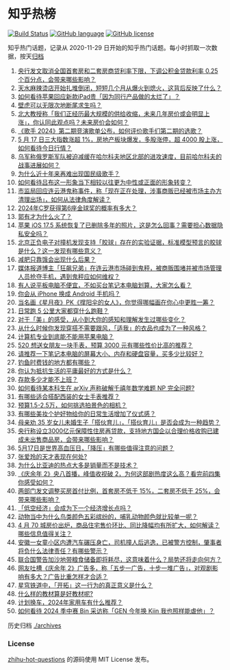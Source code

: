 # 知乎热榜
[![Build Status](https://github.com/ToWeLong/zhihu-hot-questions/workflows/CI/badge.svg)](https://github.com/ToWeLong/zhihu-hot-questions/actions)
[![GitHub language](https://img.shields.io/badge/language-golang-orange.svg)](https://golang.org/)
[![GitHub license](https://img.shields.io/github/license/ToWeLong/zhihu-hot-questions)](https://github.com/ToWeLong/zhihu-hot-questions/blob/main/LICENSE)

知乎热门话题，记录从 2020-11-29 日开始的知乎热门话题。每小时抓取一次数据，按天[归档](./archives)

<!-- BEGIN -->

1. [央行发文取消全国首套房和二套房商贷利率下限，下调公积金贷款利率 0.25 个百分点，会带来哪些影响？](https://www.zhihu.com/question/656294274)
1. [天水麻辣烫店开始扎堆倒闭，短短几个月从爆火到熄火，这背后反映了什么？](https://www.zhihu.com/question/656206827)
1. [如何看待苹果回应新款iPad贵「因为同行产品做的太烂了」？](https://www.zhihu.com/question/656215931)
1. [壁虎可以无限次地断尾求生吗？](https://www.zhihu.com/question/655663349)
1. [北大教授称「我们正经历最大规模的供给收缩，未来几年房价或会明显上涨」，你认同此观点吗？未来房价会如何？](https://www.zhihu.com/question/656198408)
1. [《歌手 2024》第二期竞演歌单公布，如何评价歌手们第二期的选歌？](https://www.zhihu.com/question/656296495)
1. [5 月 17 日三大指数涨超 1%，房地产板块爆发，多股涨停，超 4000 股上涨，如何看待今日行情？](https://www.zhihu.com/question/656276961)
1. [乌军称俄罗斯军队被迫减缓在哈尔科夫地区北部的进攻速度，目前哈尔科夫的战事进展如何？](https://www.zhihu.com/question/656201236)
1. [为什么近十年来再难出现国民级歌手？](https://www.zhihu.com/question/656286317)
1. [如何看待吕布这一形象当下相较以往更为中性或正面的形象转变？](https://www.zhihu.com/question/655970713)
1. [市监局回应连云港鬼称事件，称「现在正在处理，涉事商贩已经被市场主办方清理出场」，如何从法律角度解读？](https://www.zhihu.com/question/656283575)
1. [2024年C罗获得第6座金球奖的概率有多大？](https://www.zhihu.com/question/656054505)
1. [郭有才为什么火了？](https://www.zhihu.com/question/655606494)
1. [苹果 iOS 17.5 系统恢复了已删除多年的照片，这是怎么回事？需要担心数据隐私安全吗？](https://www.zhihu.com/question/656203903)
1. [北京正负电子对撞机发现支持「胶球」存在的实验证据，标准模型预言的胶球是什么？这一发现有哪些意义？](https://www.zhihu.com/question/656282751)
1. [减肥只靠饿会出现什么后果？](https://www.zhihu.com/question/655414619)
1. [媒体报道博主「狂飙兄弟」在连云港市场碰到鬼秤，被商贩围堵并被市场管理人员抢夺手机，遇到鬼秤应如何维权？](https://www.zhihu.com/question/656241300)
1. [有人说平板电脑不便宜，不如买台笔记本电脑划算，大家怎么看？](https://www.zhihu.com/question/655707933)
1. [你会从 iPhone 换成 Android 手机吗？](https://www.zhihu.com/question/652018528)
1. [当名画《星月夜》PK《撑阳伞的女人》，你觉得哪幅画在你心中更胜一筹？](https://www.zhihu.com/question/656280919)
1. [日常跑 5 公里大家都穿什么跑鞋？](https://www.zhihu.com/question/654494964)
1. [对于「美」的感受，从小到大你的感知和理解发生过哪些变化？](https://www.zhihu.com/question/655676920)
1. [从什么时候你发现穿搭不需要跟风，「适我」的衣品也成为了一种风格？](https://www.zhihu.com/question/655599724)
1. [计算机专业到底能不能用苹果电脑？](https://www.zhihu.com/question/655331046)
1. [520 想送女朋友一块手表，预算 3000 元有哪些性价比高的推荐？](https://www.zhihu.com/question/654497293)
1. [请推荐一下笔记本电脑的屏幕大小、内存和硬盘容量，买多少比较好？](https://www.zhihu.com/question/654880535)
1. [钓鱼时费钱的地方都有哪些？](https://www.zhihu.com/question/654011592)
1. [你认为抵抗生活的平庸最好的方式是什么？](https://www.zhihu.com/question/653744448)
1. [存款多少才能不上班？](https://www.zhihu.com/question/647797875)
1. [如何看待某本科生在 arXiv 声称破解千禧年数学难题 NP 完全问题?](https://www.zhihu.com/question/656189747)
1. [有哪些适合搭配西装的女士手表推荐？](https://www.zhihu.com/question/653234216)
1. [预算1.5-2.5万，如何挑选拍景色的相机？](https://www.zhihu.com/question/653635521)
1. [有哪些美妆个护好物给你的日常生活增加了仪式感？](https://www.zhihu.com/question/653431436)
1. [母亲劝 35 岁女儿未婚生子「搭伙育儿」，「搭伙育儿」是否会成为一种趋势？](https://www.zhihu.com/question/656208113)
1. [央行称设立3000亿元保障性住房再贷款，支持地方国企以合理价格收购已建成未出售商品房，会带来哪些影响？](https://www.zhihu.com/question/656307836)
1. [5月17日是世界高血压日，「降压」有哪些值得注意的问题？](https://www.zhihu.com/question/655960897)
1. [张爱玲的天才表现在何处?](https://www.zhihu.com/question/293815541)
1. [为什么比亚迪的热点大多是销量而不是技术？](https://www.zhihu.com/question/625992066)
1. [《庆余年 2》央八首播，峰值收视破 2，为何这部剧热度这么高？看完前四集你感受如何？](https://www.zhihu.com/question/656233956)
1. [两部门发文调整买房首付比例，首套房不低于 15%，二套房不低于 25%，会带来哪些影响？](https://www.zhihu.com/question/656294627)
1. [「低空经济」会成为下一个经济增长点吗？](https://www.zhihu.com/question/655870593)
1. [动物当中为什么鸟类颜色五彩缤纷的，哺乳动物颜色就比较单一呢？](https://www.zhihu.com/question/471219722)
1. [4 月 70 城房价出炉，商品住宅售价环比、同比降幅均有所扩大，如何解读？哪些信息值得关注？](https://www.zhihu.com/question/656280594)
1. [安徽一女童小区内遭汽车碾压身亡，司机撞人后逃逸，已被警方控制，肇事者将负什么法律责任？有哪些警示？](https://www.zhihu.com/question/656171943)
1. [联合国警告加沙地带粮食储备即将耗尽，这意味着什么？局势还将走向何方？](https://www.zhihu.com/question/656275404)
1. [网友吐槽《庆余年 2》广告多，称「五步一广告，十步一堆广告」，对观剧影响有多大？广告比重怎样才合适？](https://www.zhihu.com/question/656274730)
1. [星穹铁道中，「开拓」这一行为的真正意义是什么？](https://www.zhihu.com/question/655850254)
1. [什么样的教材算是好教材呢?](https://www.zhihu.com/question/395574847)
1. [计划换车，2024年家用车有什么推荐？](https://www.zhihu.com/question/644903232)
1. [如何看待 2024 季中赛 Bin 采访称「GEN 今年换 Kiin 我也照样能虐他」？](https://www.zhihu.com/question/655881232)

<!-- END -->

历史归档 [./archives](./archives)


### License
[zhihu-hot-questions](https://github.com/towelong/zhihu-hot-questions) 的源码使用 MIT License 发布。